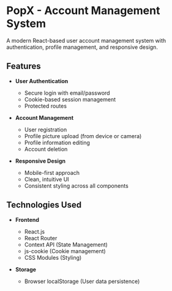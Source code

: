 # PopX - Account Management System

A modern React-based user account management system with authentication, profile management, and responsive design.

## Features

- **User Authentication**
  - Secure login with email/password
  - Cookie-based session management
  - Protected routes

- **Account Management**
  - User registration
  - Profile picture upload (from device or camera)
  - Profile information editing
  - Account deletion

- **Responsive Design**
  - Mobile-first approach
  - Clean, intuitive UI
  - Consistent styling across all components

## Technologies Used

- **Frontend**
  - React.js
  - React Router
  - Context API (State Management)
  - js-cookie (Cookie management)
  - CSS Modules (Styling)

- **Storage**
  - Browser localStorage (User data persistence)
